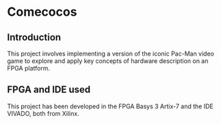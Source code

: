# Comecocos

## Introduction
This project involves implementing a version of the iconic Pac-Man video game to explore and apply key concepts of hardware description on an FPGA platform.

## FPGA and IDE used
This project has been developed in the FPGA Basys 3 Artix-7 and the IDE VIVADO, both from Xilinx.







